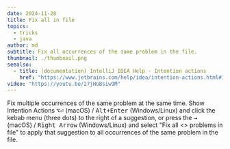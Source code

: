```yaml
---
date: 2024-11-28
title: Fix all in file
topics:
  - tricks
  - java
author: md
subtitle: Fix all occurrences of the same problem in the file.
thumbnail: ./thumbnail.png
seealso:
  - title: (documentation) IntelliJ IDEA Help - Intention actions
    href: "https://www.jetbrains.com/help/idea/intention-actions.html#Intention_Actions.topic"
video: "https://youtu.be/27jHGBsiw9M"
---
```


Fix multiple occurrences of the same problem at the same time. Show Intention Actions <kbd>⌥⏎</kbd> (macOS) / <kbd>Alt+Enter</kbd> (Windows/Linux) and click the kebab menu (three dots) to the right of a suggestion, or press the <kbd>→</kbd> (macOS) / <kbd>Right Arrow</kbd> (Windows/Linux) and select "Fix all <> problems in file" to apply that suggestion to all occurrences of the same problem in the file.

